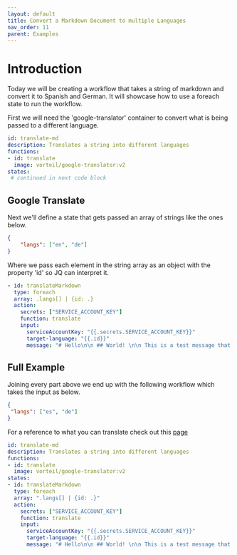 ```yaml
---
layout: default
title: Convert a Markdown Document to multiple Languages
nav_order: 11
parent: Examples
---
```


# Introduction

Today we will be creating a workflow that takes a string of markdown and convert it to Spanish and German. It will showcase how to use a foreach state to run the workflow.

First we will need the 'google-translator' container to convert what is being passed to a different language.

```yaml
id: translate-md
description: Translates a string into different languages
functions:
- id: translate
  image: vorteil/google-translator:v2
states:
 # continued in next code block
```

## Google Translate
Next we'll define a state that gets passed an array of strings like the ones below.

```json
{
    "langs": ["en", "de"]
}
```

Where we pass each element in the string array as an object with the property 'id' so JQ can interpret it.

```yaml
- id: translateMarkdown
  type: foreach
  array: .langs[] | {id: .}
  action: 
    secrets: ["SERVICE_ACCOUNT_KEY"]
    function: translate
    input:
      serviceAccountKey: "{{.secrets.SERVICE_ACCOUNT_KEY}}"
      target-language: "{{.id}}"
      message: "# Hello\n\n ## World! \n\n This is a test message that will get converted to a different language."
```

## Full Example
Joining every part above we end up with the following workflow which takes the input as below. 

```json
{
 "langs": ["es", "de"]
}
```

For a reference to what you can translate check out this [page](https://cloud.google.com/translate/docs/languages)

```yaml
id: translate-md
description: Translates a string into different languages
functions:
- id: translate
  image: vorteil/google-translator:v2
states:
- id: translateMarkdown
  type: foreach
  array: ".langs[] | {id: .}"
  action: 
    secrets: ["SERVICE_ACCOUNT_KEY"]
    function: translate
    input:
      serviceAccountKey: "{{.secrets.SERVICE_ACCOUNT_KEY}}"
      target-language: "{{.id}}"
      message: "# Hello\n\n ## World! \n\n This is a test message that will get converted to a different language."
```